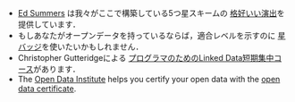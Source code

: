 - [Ed Summers](http://inkdroid.org/ehs/) は我々がここで構築している5つ星スキームの [格好いい演出](http://inkdroid.org/2010/06/04/the-5-stars-of-open-linked-data/ "the 5 stars of open linked data")を提供しています．
- もしあなたがオープンデータを持っているならば，適合レベルを示すのに [星バッジ](http://lab.linkeddata.deri.ie/2010/lod-badges/)を使いたいかもしれません．
- Christopher Gutteridgeによる [プログラマのためのLinked Data短期集中コース](http://openorg.ecs.soton.ac.uk/wiki/Linked_Data_Basics_for_Techies)があります．
- The [Open Data Institute](http://theodi.org/) helps you certify your open data with the [open data certificate](https://certificates.theodi.org/).
